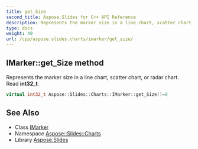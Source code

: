 ```yaml
---
title: get_Size
second_title: Aspose.Slides for C++ API Reference
description: Represents the marker size in a line chart, scatter chart, or radar chart. Read int32_t.
type: docs
weight: 40
url: /cpp/aspose.slides.charts/imarker/get_size/
---
```

## IMarker::get_Size method


Represents the marker size in a line chart, scatter chart, or radar chart. Read **int32_t**.

```cpp
virtual int32_t Aspose::Slides::Charts::IMarker::get_Size()=0
```

## See Also

* Class [IMarker](../)
* Namespace [Aspose::Slides::Charts](../../)
* Library [Aspose.Slides](../../../)
